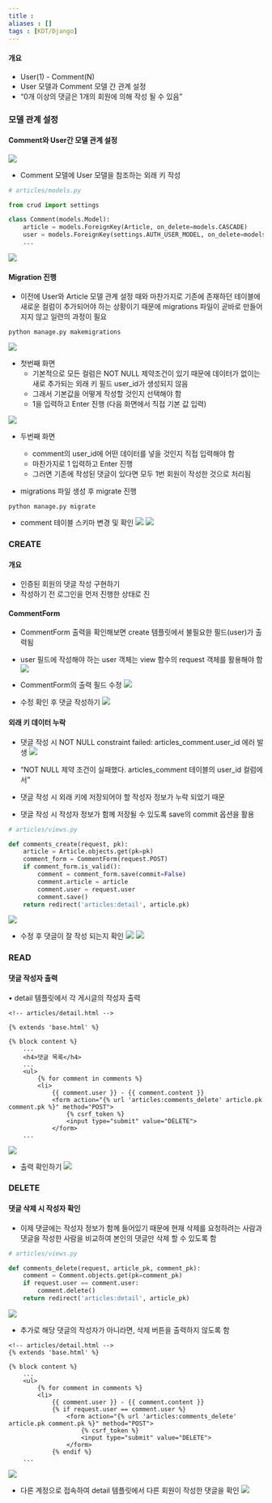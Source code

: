 ```yaml
---
title : 
aliases : []
tags : [KDT/Django]
---
```


#### 개요
-  User(1) - Comment(N)
-  User 모델과 Comment 모델 간 관계 설정
-  “0개 이상의 댓글은 1개의 회원에 의해 작성 될 수 있음”

### 모델 관계 설정
#### Comment와 User간 모델 관계 설정
![](assets/14.%201%20to%20N%20%20(User%20-%20Comment).png)

- Comment 모델에 User 모델을 참조하는 외래 키 작성
```python
# articles/models.py

from crud import settings

class Comment(models.Model):
	article = models.ForeignKey(Article, on_delete=models.CASCADE)
	user = models.ForeignKey(settings.AUTH_USER_MODEL, on_delete=models.CASCADE)
	...
```
![](assets/14.%201%20to%20N%20%20(User%20-%20Comment)-1.png)

#### Migration 진행
- 이전에 User와 Article 모델 관계 설정 때와 마찬가지로 기존에 존재하던 테이블에 새로운 컬럼이 추가되어야 하는 상황이기 때문에 migrations 파일이 곧바로 만들어지지 않고 일련의 과정이 필요
```shell
python manage.py makemigrations
```

![](assets/14.%201%20to%20N%20%20(User%20-%20Comment)-2.png)
- 첫번째 화면
	- 기본적으로 모든 컬럼은 NOT NULL 제약조건이 있기 때문에 데이터가 없이는 <br>새로 추가되는 외래 키 필드 user_id가 생성되지 않음
	- 그래서 기본값을 어떻게 작성할 것인지 선택해야 함
	- 1을 입력하고 Enter 진행 (다음 화면에서 직접 기본 값 입력)

![](assets/14.%201%20to%20N%20%20(User%20-%20Comment)-3.png)
- 두번째 화면
	- comment의 user_id에 어떤 데이터를 넣을 것인지 직접 입력해야 함
	- 마찬가지로 1 입력하고 Enter 진행
	- 그러면 기존에 작성된 댓글이 있다면 모두 1번 회원이 작성한 것으로 처리됨

- migrations 파일 생성 후 migrate 진행
```shell
python manage.py migrate
```

-  comment 테이블 스키마 변경 및 확인
![](assets/14.%201%20to%20N%20%20(User%20-%20Comment)-4.png)
![](assets/14.%201%20to%20N%20%20(User%20-%20Comment)-5.png)


### CREATE
#### 개요
- 인증된 회원의 댓글 작성 구현하기
- 작성하기 전 로그인을 먼저 진행한 상태로 진

#### CommentForm
-  CommentForm 출력을 확인해보면 create 템플릿에서 불필요한 필드(user)가 출력됨
-  user 필드에 작성해야 하는 user 객체는 view 함수의 request 객체를 활용해야 함
![](assets/14.%201%20to%20N%20%20(User%20-%20Comment)-6.png)

- CommentForm의 출력 필드 수정
![](assets/14.%201%20to%20N%20%20(User%20-%20Comment)-7.png)

- 수정 확인 후 댓글 작성하기 
![](assets/14.%201%20to%20N%20%20(User%20-%20Comment)-8.png)

#### 외래 키 데이터 누락
- 댓글 작성 시 NOT NULL constraint failed: articles_comment.user_id 에러 발생
![](assets/14.%201%20to%20N%20%20(User%20-%20Comment)-9.png)
-  “NOT NULL 제약 조건이 실패했다. articles_comment 테이블의 user_id 컬럼에서”
-  댓글 작성 시 외래 키에 저장되어야 할 작성자 정보가 누락 되었기 때문

- 댓글 작성 시 작성자 정보가 함께 저장될 수 있도록 save의 commit 옵션을 활용
```python
# articles/views.py

def comments_create(request, pk):
	article = Article.objects.get(pk=pk)
	comment_form = CommentForm(request.POST)
	if comment_form.is_valid():
		comment = comment_form.save(commit=False)
		comment.article = article
		comment.user = request.user
		comment.save()
	return redirect('articles:detail', article.pk)
```

![](assets/14.%201%20to%20N%20%20(User%20-%20Comment)-10.png)

- 수정 후 댓글이 잘 작성 되는지 확인
![](assets/14.%201%20to%20N%20%20(User%20-%20Comment)-11.png)
![](assets/14.%201%20to%20N%20%20(User%20-%20Comment)-12.png)


### READ
#### 댓글 작성자 출력
• detail 템플릿에서 각 게시글의 작성자 출력
```django
<!-- articles/detail.html -->

{% extends 'base.html' %}

{% block content %}
	...
	<h4>댓글 목록</h4>
	... 
	<ul>
		{% for comment in comments %}
		<li>
			{{ comment.user }} - {{ comment.content }}
			<form action="{% url 'articles:comments_delete' article.pk comment.pk %}" method="POST">
				{% csrf_token %}
				<input type="submit" value="DELETE">
			</form>
	...

```

![](assets/14.%201%20to%20N%20%20(User%20-%20Comment)-13.png)

- 출력 확인하기
![](assets/14.%201%20to%20N%20%20(User%20-%20Comment)-14.png)

### DELETE
#### 댓글 삭제 시 작성자 확인
- 이제 댓글에는 작성자 정보가 함께 들어있기 때문에 현재 삭제를 요청하려는 사람과 댓글을 작성한 사람을 비교하여 본인의 댓글만 삭제 할 수 있도록 함
```python
# articles/views.py

def comments_delete(request, article_pk, comment_pk):
	comment = Comment.objects.get(pk=comment_pk)
	if request.user == comment.user:
		comment.delete()
	return redirect('articles:detail', article_pk)

```

![](assets/14.%201%20to%20N%20%20(User%20-%20Comment)-15.png)

- 추가로 해당 댓글의 작성자가 아니라면, 삭제 버튼을 출력하지 않도록 함
```django
<!-- articles/detail.html -->
{% extends 'base.html' %}

{% block content %}
	...
	<ul>
		{% for comment in comments %}
		<li>
			{{ comment.user }} - {{ comment.content }}
			{% if request.user == comment.user %}
				<form action="{% url 'articles:comments_delete' article.pk comment.pk %}" method="POST">
					{% csrf_token %}
					<input type="submit" value="DELETE">
				</form>
			{% endif %}
	...

```

![](assets/14.%201%20to%20N%20%20(User%20-%20Comment)-16.png)


- 다른 계정으로 접속하여 detail 템플릿에서 다른 회원이 작성한 댓글을 확인
![](assets/14.%201%20to%20N%20%20(User%20-%20Comment)-17.png)